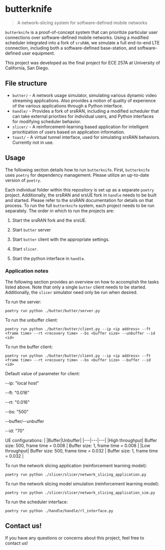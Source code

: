 # butterknife

> A network-slicing system for software-defined mobile networks

`butterknife` is a proof-of-concept system that can prioritize particular user
connections over software-defined mobile networks.
Using a modified scheduler integrated into a fork of `srsRAN`, we simulate
a full end-to-end LTE connection, including both a software-defined base-station,
and software-defined user equipment.

This project was developed as the final project for ECE 257A at University of California, San Diego.

## File structure

- `butter/` - A network usage simulator, simulating various dynamic video streaming applications. Also provides a notion of
  quality of experience of the various applications through a Python interface.
- `handle/` - Provides a fork of srsRAN, including a modified scheduler that can take external priorities for individual users, and Python interfaces
  for modifying scheduler behavior.
- `slicer/` - A reinforcement-learning based application for intelligent prioritization of users based on application
  information.
- `toast/` - A virtual tunnel interface, used for simulating srsRAN behaviors. Currently not in use.

## Usage

The following section details how to run `butterknife`.
First, `butterknife` uses `poetry` for dependency management.
Please utilize an up-to-date version of `poetry`.

Each individual folder within this repository is set up as a separate `poetry` project.
Additionally, the srsRAN and srsUE fork in `handle` needs to be built and started.
Please refer to the srsRAN documentation for details on that process.
To run the full `butterknife` system, each project needs to be run separately.
The order in which to run the projects are:

1. Start the srsRAN fork and the srsUE.

2. Start `butter` server

3. Start `butter` client with the appropriate settings.

4. Start `slicer`.

5. Start the python interface in `handle`.

### Application notes

The following section provides an overview on how to accomplish the tasks listed above.
Note that only a single `butter` client needs to be started.
Additionally, the `slicer` simulator need only be run when desired.

To run the server:

```
poetry run python ./butter/butter/server.py
```

To run the unbuffer client:

```
poetry run python ./butter/butter/client.py --ip <ip address> --ft <frame time> --rt <recovery time> --bs <buffer size> --unbuffer --id <id>
```

To run the buffer client:

```
poetry run python ./butter/butter/client.py --ip <ip address> --ft <frame time> --rt <recovery time> --bs <buffer size> --buffer --id <id>
```

Default value of parameter for client:

--ip: "local host"

--ft: "0.016"

--rt: "0.016"

--bs: "500"

--buffer/--unbuffer

--id: "70"

UE configurations:
| |Buffer|Unbuffer|
|---|---|---|
|High throughput| Buffer size: 500, frame time = 0.008 | Buffer size: 1, frame time = 0.008 |
|Low throughput| Buffer size: 500, frame time = 0.032 | Buffer size: 1, frame time = 0.032 |

To run the network slicing application (reinforcement learning model):

```
poetry run python ./slicer/slicer/network_slicing_application.py
```

To run the network slicing model simulation (reinforcement learning model):

```
poetry run python ./slicer/slicer/network_slicing_application_sim.py
```

To run the scheduler interface:

```
poetry run python ./handle/handle/rl_interface.py
```

## Contact us!

If you have any questions or concerns about this project, feel free to contact us!

